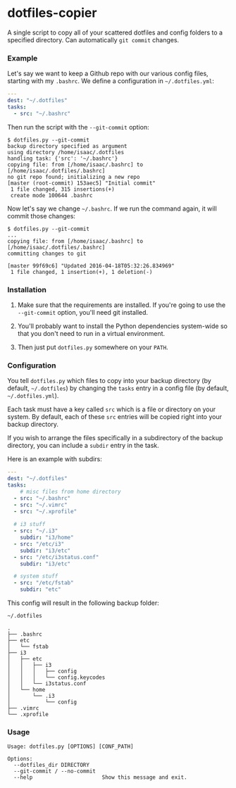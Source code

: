 # dotfiles-copier

A single script to copy all of your scattered dotfiles and
config folders to a specified directory. Can automatically
`git commit` changes.

### Example

Let's say we want to keep a Github repo with our various config
files, starting with my `.bashrc`. We define a configuration in
`~/.dotfiles.yml`:

```yaml
---
dest: "~/.dotfiles"
tasks:
  - src: "~/.bashrc"
```

Then run the script with the `--git-commit` option:

```
$ dotfiles.py --git-commit
backup directory specified as argument
using directory /home/isaac/.dotfiles
handling task: {'src': '~/.bashrc'}
copying file: from [/home/isaac/.bashrc] to [/home/isaac/.dotfiles/.bashrc]
no git repo found; initializing a new repo
[master (root-commit) 153aec5] "Initial commit"
 1 file changed, 315 insertions(+)
 create mode 100644 .bashrc
```

Now let's say we change `~/.bashrc`. If we run the command again,
it will commit those changes:

```
$ dotfiles.py --git-commit
...
copying file: from [/home/isaac/.bashrc] to [/home/isaac/.dotfiles/.bashrc]
committing changes to git

[master 99f69c6] "Updated 2016-04-18T05:32:26.834969"
 1 file changed, 1 insertion(+), 1 deletion(-)
```

### Installation

1. Make sure that the requirements are installed. If you're
going to use the `--git-commit` option, you'll need git installed.

2. You'll probably want to install the Python dependencies system-wide
so that you don't need to run in a virtual environment.

3. Then just put `dotfiles.py` somewhere on your `PATH`.

### Configuration

You tell `dotfiles.py` which files to copy into your backup
directory (by default, `~/.dotfiles`) by changing the `tasks`
entry in a config file (by default, `~/.dotfiles.yml`).

Each task must have a key called `src` which is a file or
directory on your system. By default, each of these `src`
entries will be copied right into your backup directory.

If you wish to arrange the files specifically in a subdirectory
of the backup directory, you can include a `subdir` entry in
the task.

Here is an example with subdirs:

```yaml
---
dest: "~/.dotfiles"
tasks:
    # misc files from home directory
  - src: "~/.bashrc"
  - src: "~/.vimrc"
  - src: "~/.xprofile"
  
  # i3 stuff
  - src: "~/.i3"
    subdir: "i3/home"
  - src: "/etc/i3"
    subdir: "i3/etc"
  - src: "/etc/i3status.conf"
    subdir: "i3/etc"

  # system stuff
  - src: "/etc/fstab"
    subdir: "etc"
```

This config will result in the following backup folder:

`~/.dotfiles`
```
.
├── .bashrc
├── etc
│   └── fstab
├── i3
│   ├── etc
│   │   ├── i3
│   │   │   ├── config
│   │   │   └── config.keycodes
│   │   └── i3status.conf
│   └── home
│       └── .i3
│           └── config
├── .vimrc
└── .xprofile
```

### Usage

```
Usage: dotfiles.py [OPTIONS] [CONF_PATH]

Options:
  --dotfiles_dir DIRECTORY
  --git-commit / --no-commit
  --help                      Show this message and exit.
```